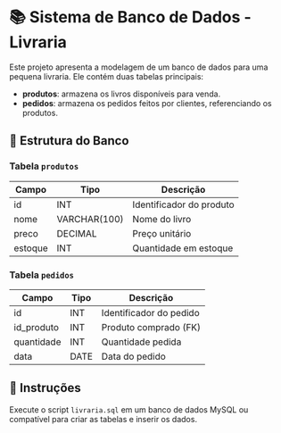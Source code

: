 # 📚 Sistema de Banco de Dados - Livraria

Este projeto apresenta a modelagem de um banco de dados para uma pequena livraria. Ele contém duas tabelas principais:

- **produtos**: armazena os livros disponíveis para venda.
- **pedidos**: armazena os pedidos feitos por clientes, referenciando os produtos.

## 📂 Estrutura do Banco

### Tabela `produtos`
| Campo  | Tipo         | Descrição             |
|--------|--------------|------------------------|
| id     | INT          | Identificador do produto |
| nome   | VARCHAR(100) | Nome do livro           |
| preco  | DECIMAL      | Preço unitário          |
| estoque | INT         | Quantidade em estoque   |

### Tabela `pedidos`
| Campo     | Tipo | Descrição                     |
|-----------|------|-------------------------------|
| id        | INT  | Identificador do pedido       |
| id_produto | INT | Produto comprado (FK)         |
| quantidade | INT | Quantidade pedida             |
| data      | DATE | Data do pedido                |

## 💾 Instruções
Execute o script `livraria.sql` em um banco de dados MySQL ou compatível para criar as tabelas e inserir os dados.


